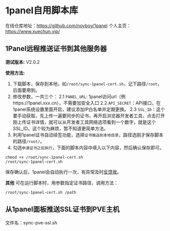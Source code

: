 # 1panel自用脚本库
在线仓库地址：https://github.com/noyboy/1panel
个人主页：https://www.xuechun.vip/

## 1Panel远程推送证书到其他服务器
**测试版本:** V2.0.2

**使用方法:**
1. 下载脚本，保存到本地，如`/root/sync-1panel-cert.sh`，记下路径`/root`，后面要用到。
2. 修改参数，一共三个：
    2.1 `PANEL_URL`: 1panel访问url（例https://1panel.xxx.cn），不需要加安全入口
    2.2 `API_SECRET`：API接口，在1panel系统设置里面开启，建议添加IP白名单并定期更换。
    2.3 `SSL_ID`：这个要手动获取，先上传一遍要同步的证书，再开启浏览器开发者工具，点击打开刚上传证书详情，就可以从开发者工具网络选项看到一个数字，就是这个SSL_ID。这个较为麻烦，暂不知道更简单方法。
3. 利用1panel证书自动续签功能，选择`证书推送到本地目录`，路径选刚才保存脚本的路径`/root/`。
4. 勾选`申请证书之后执行`，下面的脚本内容中填入以下内容，然后确认保存即可。
```shell
chmod +x /root/sync-1panel-cert.sh
/root/sync-1panel-cert.sh
```
保存确认后，1panel会自动执行一次，有异常及时[反馈我](https://github.com/noyboy/1panel)。

**其他**
可在运行脚本时，用参数指定证书路径，调用方法：
```
/root/sync-1panel-cert.sh /path
```

## 从1panel面板推送SSL证书到PVE主机
文件名：sync-pve-ssl.sh
